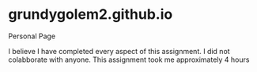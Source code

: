 # grundygolem2.github.io
Personal Page


I believe I have completed every aspect of this assignment.
I did not colabborate with anyone.
This assignment took me approximately 4 hours